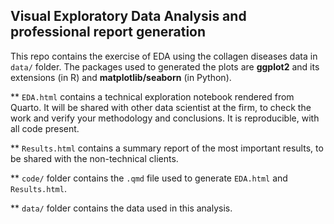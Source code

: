 ## Visual Exploratory Data Analysis and professional report generation

This repo contains the exercise of EDA using the collagen diseases data in `data/` folder. The packages used to generated the plots are **ggplot2** and its extensions (in R) and **matplotlib/seaborn** (in Python). 

** `EDA.html` contains a technical exploration notebook rendered from Quarto. It will be shared with other data scientist at the firm, to check the work and verify your methodology and conclusions. It is reproducible, with all code present. 

** `Results.html` contains a summary report of the most important results, to be shared with the non-technical clients. 

** `code/` folder contains the `.qmd` file used to generate `EDA.html` and `Results.html`. 

** `data/` folder contains the data used in this analysis.


